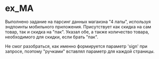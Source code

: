 # ex_MA

Выполнено задание на парсинг данных магаизна "4 лапы", используя эндпоинты мобильного приложения.
Присутствует как скидка на сам товар, так и скидка на "пак". Указал обе, а также количество товара, необходимого для скидки, если брать "пак".

Не смог разобраться, как именно формируется параметр 'sign' при запросе, поэтому "ручками" вставлял параметр для каждой страницы.

